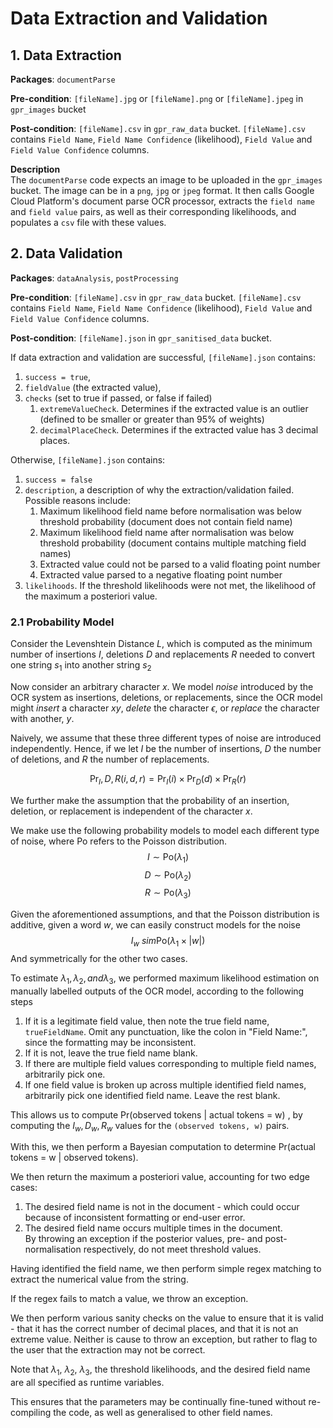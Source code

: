 # Data Extraction and Validation

## 1. Data Extraction
**Packages**: `documentParse`

**Pre-condition**: `[fileName].jpg` or `[fileName].png` or `[fileName].jpeg` in `gpr_images` bucket

**Post-condition**: `[fileName].csv` in `gpr_raw_data` bucket. `[fileName].csv` contains `Field Name`,
`Field Name Confidence` (likelihood), `Field Value` and `Field Value Confidence` columns.

**Description**\
The `documentParse` code expects an image to be uploaded in the `gpr_images` bucket.
The image can be in a `png`, `jpg` or  `jpeg` format.
It then calls Google Cloud Platform's document parse OCR processor, extracts the `field name` and 
`field value` pairs, as well as their corresponding likelihoods, and populates a `csv` file with these values.

## 2. Data Validation
**Packages**: `dataAnalysis`, `postProcessing`

**Pre-condition**: `[fileName].csv` in `gpr_raw_data` bucket. `[fileName].csv` contains `Field Name`,
`Field Name Confidence` (likelihood), `Field Value` and `Field Value Confidence` columns.

**Post-condition**: `[fileName].json` in `gpr_sanitised_data` bucket. 

If data extraction and validation are successful, `[fileName].json` contains:
1. `success = true`, 
2. `fieldValue` (the extracted value), 
3. `checks` (set to true if passed, or false if failed)
   1. `extremeValueCheck`. Determines if the extracted value is an outlier (defined to be smaller or greater than 95% of weights)
   2. `decimalPlaceCheck`. Determines if the extracted value has 3 decimal places.

Otherwise, `[fileName].json` contains:
1. `success = false`
2. `description`, a description of why the extraction/validation failed. Possible reasons include:
   1. Maximum likelihood field name before normalisation was below threshold probability (document does not contain field name)
   2. Maximum likelihood field name after normalisation was below threshold probability (document contains multiple matching field names)
   3. Extracted value could not be parsed to a valid floating point number
   4. Extracted value parsed to a negative floating point number
3. `likelihoods`. If the threshold likelihoods were not met, the likelihood of the maximum a posteriori value. 

### 2.1 Probability Model
Consider the Levenshtein Distance $L$, which is computed as the minimum number of insertions $I$, deletions $D$ and replacements $R$ needed to 
convert one string $s_1$ into another string $s_2$

Now consider an arbitrary character $x$. We model *noise* introduced by the OCR system as insertions, deletions, or replacements, since the 
OCR model might *insert* a character $xy$, *delete* the character $\epsilon$, or *replace* the character with another, $y$.

Naively, we assume that these three different types of noise are introduced independently. Hence,
if we let $I$ be the number of insertions, $D$ the number of deletions, and $R$ the number of replacements.

$$\text{Pr}_I, D, R(i, d, r) = \text{Pr}_I(i) \times \text{Pr}_D(d) \times \text{Pr}_R(r)$$

We further make the assumption that the probability of an insertion, deletion, or replacement is independent of the character $x$.

We make use the following probability models to model each different type of noise, where $\text{Po}$ refers to the Poisson distribution.
$$I \sim \text{Po}(\lambda_1)$$
$$D \sim \text{Po}(\lambda_2)$$
$$R \sim \text{Po}(\lambda_3)$$

Given the aforementioned assumptions, and that the Poisson distribution is additive, given a word $w$, we can easily construct models for the noise
$$I_w \ sim \text{Po}(\lambda_1 \times |w|)$$
And symmetrically for the other two cases.

To estimate $\lambda_1, \lambda_2, and \lambda_3$, we performed maximum likelihood estimation on manually labelled outputs of the OCR model, according to the following steps
1. If it is a legitimate field value, then note the true field name, `trueFieldName`. Omit any punctuation, like the colon in "Field Name:", since the formatting may be inconsistent.
2. If it is not, leave the true field name blank.
3. If there are multiple field values corresponding to multiple field names, arbitrarily pick one.
4. If one field value is broken up across multiple identified field names, arbitrarily pick one identified field name. Leave the rest blank.

This allows us to compute $\text{Pr(observed tokens | actual tokens = w)}$ , by computing the $I_w, D_w, R_w$ values for the `(observed tokens, w)` pairs.

With this, we then perform a Bayesian computation to determine $\text{Pr(actual tokens = w | observed tokens)}$.

We then return the maximum a posteriori value, accounting for two edge cases:
1. The desired field name is not in the document - which could occur because of inconsistent formatting or end-user error.
2. The desired field name occurs multiple times in the document.\
By throwing an exception if the posterior values, pre- and post-normalisation respectively, do not meet threshold values.

Having identified the field name, we then perform simple regex matching to extract the numerical value from the string.

If the regex fails to match a value, we throw an exception. 

We then perform various sanity checks on the value to ensure that it is valid - that it has the correct number of decimal places, and that it is not an extreme value.
Neither is cause to throw an exception, but rather to flag to the user that the extraction may not be correct.

Note that $\lambda_1$, $\lambda_2$, $\lambda_3$, the threshold likelihoods, and the desired field name are all specified as runtime variables.

This ensures that the parameters may be continually fine-tuned without re-compiling the code, as well as generalised to other field names.

